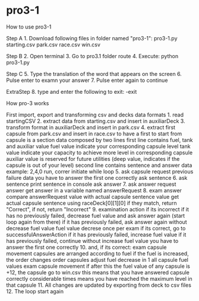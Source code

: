 # pro3-1

How to use pro3-1

Step A
	1. Download following files in folder named "pro3-1":
  	pro3-1.py
  	starting.csv
  	park.csv
  	race.csv
  	win.csv

Step B
	2. Open terminal
	3. Go to pro3.1 folder route
	4. Execute:
		python pro3-1.py

Step C
	5. Type the translation of the word that appears on the screen
	6. Pulse enter to examn your answer
	7. Pulse enter again to continue

ExtraStep
	8. type and enter the following to exit:
		-exit
		
		
		
How pro-3 works

First
	import, export and transforming csv and decks data formats
		1. read startingCSV
		2. extract data from starting.csv and insert in auxiliarDeck
		3. transform format in auxiliarDeck and insert in park.csv
		4. extract first capsule from park.csv and insert in race.csv
			to have a first to start from
			capsule is a section data composed by two lines
				first line contains fuel, tank and auxiliar value
					fuel value indicate your corresponding capsule level
					tank value indicate your capacity to achieve more level in corresponding capsule
					auxiliar value is reserved for future utilities (deep value, indicates if the capsule is out of your level)
				second line contains sentence and answer data
				example:
					2,4,0
					run, correr
	initiate while loop
		5. ask capsule
			request previous failure data
				you have to answer the first one correctly
			ask sentence
		6. ask sentence
			print sentence in console
			ask answer
		7. ask answer
			request answer
				get answer in a variable named answerRequest
		8. exam answer
			compare answerRequest value with actual capsule sentence value
				get actual capsule sentence using raceDeck[0][1][0]
			if they match, return "Correct", if not, return "Incorrect"
		9. examination action
			if its incorrect
				if it has no previously failed, decrease fuel value and ask answer again (start loop again from there) 
				if it has previously failed, ask answer again without decrease fuel value
					fuel value decrese once per exam
			if its correct, go to successfulAnswerAction
				if it has previously failed, increase fuel value
				if it has previously failed, continue without increase fuel value
					you have to answer the first one correctly
		10. and, if its correct:
			exam capsule movement
				capsules are arranged according to fuel
				if the fuel is increased, the order changes
			order capsules
			adjust fuel
				decrease in 1 all capsule fuel values
			exam capsule movement
				if after this the fuel value of any capsule is +12, the capsule go to win.csv
					this means that you have answered capsule correctly considerable times
					means you have reached the maximum level in that capsule
		11. All changes are updated by exporting from deck to csv files
		12. The loop start again
			
			
				
		
		
		
		
		
